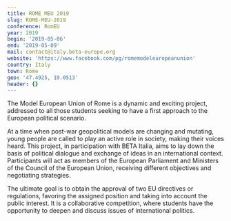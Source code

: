 ```yaml
---
title: ROME MEU 2019
slug: ROME-MEU-2019
conference: RomEU
year: 2019
begin: '2019-05-06'
end: '2019-05-09'
mail: contact@italy.beta-europe.org
website: 'https://www.facebook.com/pg/romemodeleuropeanunion'
country: Italy
town: Rome
geo: '47.4925, 19.0513'
header: {}
---
```

The Model European Union of Rome is a dynamic and exciting project, addressed to all those students seeking to have a first approach to the European political scenario.

At a time when post-war geopolitical models are changing and mutating, young people are called to play an active role in society, making their voices heard. This project, in participation with BETA Italia, aims to lay down the basis of political dialogue and exchange of ideas in an international context. Participants will act as members of the European Parliament and Ministers of the Council of the European Union, receiving different objectives and negotiating strategies.

The ultimate goal is to obtain the approval of two EU directives or regulations, favoring the assigned position and taking into account the public interest. It is a collaborative competition, where students have the opportunity to deepen and discuss issues of international politics.
